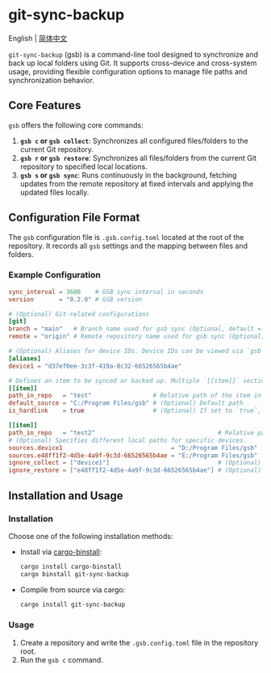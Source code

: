 # git-sync-backup

English | [简体中文](./README-zh_CN.md)

`git-sync-backup` (gsb) is a command-line tool designed to synchronize and back up local folders using Git. It supports cross-device and cross-system usage, providing flexible configuration options to manage file paths and synchronization behavior.

## Core Features

`gsb` offers the following core commands:

1.  **`gsb c` or `gsb collect`**: Synchronizes all configured files/folders to the current Git repository.
2.  **`gsb r` or `gsb restore`**: Synchronizes all files/folders from the current Git repository to specified local locations.
3.  **`gsb s` or `gsb sync`**: Runs continuously in the background, fetching updates from the remote repository at fixed intervals and applying the updated files locally.

## Configuration File Format

The `gsb` configuration file is `.gsb.config.toml` located at the root of the repository. It records all `gsb` settings and the mapping between files and folders.

### Example Configuration

```toml
sync_interval = 3600    # GSB sync interval in seconds
version       = "0.2.0" # GSB version

# (Optional) Git-related configurations
[git]
branch = "main"   # Branch name used for gsb sync (Optional, default = "main")
remote = "origin" # Remote repository name used for gsb sync (Optional, default = "origin")

# (Optional) Aliases for device IDs. Device IDs can be viewed via `gsb d` or `gsb device`.
[aliases]
device1 = "d37ef0ee-3c3f-419a-8c32-66526565b4ae"

# Defines an item to be synced or backed up. Multiple `[[item]]` sections can be added.
[[item]]
path_in_repo   = "test"                 # Relative path of the item in the repository
default_source = "C:/Program Files/gsb" # (Optional) Default path
is_hardlink    = true                   # (Optional) If set to `true`, indicates files in the repository are hard-linked to the `path` location. These files won't be processed during `collect` and `restore`. Cannot be used for folders.

[[item]]
path_in_repo   = "test2"                                  # Relative path of the item in the repository
# (Optional) Specifies different local paths for specific devices.
sources.device1                              = "D:/Program Files/gsb"
sources.e48ff1f2-4d5e-4a9f-9c3d-66526565b4ae = "E:/Program Files/gsb"
ignore_collect = ["device1"]                              # (Optional) Devices excluded from `collect` operation for this item
ignore_restore = ["e48ff1f2-4d5e-4a9f-9c3d-66526565b4ae"] # (Optional) Devices excluded from `restore` operation for this item
```

## Installation and Usage

### Installation

Choose one of the following installation methods:

- Install via [cargo-binstall](https://github.com/cargo-bins/cargo-binstall):
  ```bash
  cargo install cargo-binstall
  cargo binstall git-sync-backup
  ```
- Compile from source via cargo:
  ```bash
  cargo install git-sync-backup
  ```

### Usage

1. Create a repository and write the `.gsb.config.toml` file in the repository root.
2. Run the `gsb c` command.
